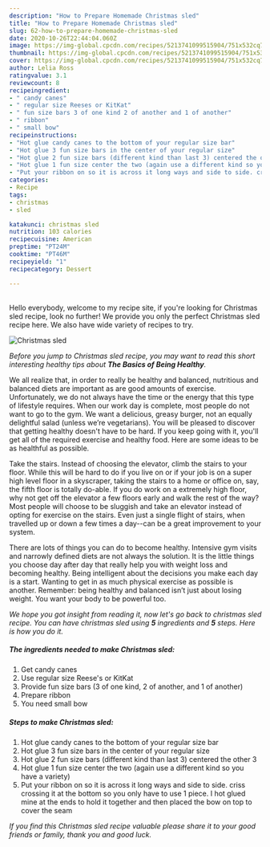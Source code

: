 ```yaml
---
description: "How to Prepare Homemade Christmas sled"
title: "How to Prepare Homemade Christmas sled"
slug: 62-how-to-prepare-homemade-christmas-sled
date: 2020-10-26T22:44:04.060Z
image: https://img-global.cpcdn.com/recipes/5213741099515904/751x532cq70/christmas-sled-recipe-main-photo.jpg
thumbnail: https://img-global.cpcdn.com/recipes/5213741099515904/751x532cq70/christmas-sled-recipe-main-photo.jpg
cover: https://img-global.cpcdn.com/recipes/5213741099515904/751x532cq70/christmas-sled-recipe-main-photo.jpg
author: Lelia Ross
ratingvalue: 3.1
reviewcount: 8
recipeingredient:
- " candy canes"
- " regular size Reeses or KitKat"
- " fun size bars 3 of one kind 2 of another and 1 of another"
- " ribbon"
- " small bow"
recipeinstructions:
- "Hot glue candy canes to the bottom of your regular size bar"
- "Hot glue 3 fun size bars in the center of your regular size"
- "Hot glue 2 fun size bars (different kind than last 3) centered the other 3"
- "Hot glue 1 fun size center the two (again use a different kind so you have a variety)"
- "Put your ribbon on so it is across it long ways and side to side. criss crossing it at the bottom so you only have to use 1 piece.  I hot glued mine at the ends to hold it together and then placed the bow on top to cover the seam"
categories:
- Recipe
tags:
- christmas
- sled

katakunci: christmas sled 
nutrition: 103 calories
recipecuisine: American
preptime: "PT24M"
cooktime: "PT46M"
recipeyield: "1"
recipecategory: Dessert

---
```

<br>
Hello everybody, welcome to my recipe site, if you're looking for Christmas sled recipe, look no further! We provide you only the perfect Christmas sled recipe here. We also have wide variety of recipes to try.
<br>


![Christmas sled](https://img-global.cpcdn.com/recipes/5213741099515904/751x532cq70/christmas-sled-recipe-main-photo.jpg)

<i>Before you jump to Christmas sled recipe, you may want to read this short interesting healthy tips about <strong>The Basics of Being Healthy</strong>.</i>

We all realize that, in order to really be healthy and balanced, nutritious and balanced diets are important as are good amounts of exercise. Unfortunately, we do not always have the time or the energy that this type of lifestyle requires. When our work day is complete, most people do not want to go to the gym. We want a delicious, greasy burger, not an equally delightful salad (unless we’re vegetarians). You will be pleased to discover that getting healthy doesn't have to be hard. If you keep going with it, you'll get all of the required exercise and healthy food. Here are some ideas to be as healthful as possible.

Take the stairs. Instead of choosing the elevator, climb the stairs to your floor. While this will be hard to do if you live on or if your job is on a super high level floor in a skyscraper, taking the stairs to a home or office on, say, the fifth floor is totally do-able. If you do work on a extremely high floor, why not get off the elevator a few floors early and walk the rest of the way? Most people will choose to be sluggish and take an elevator instead of opting for exercise on the stairs. Even just a single flight of stairs, when travelled up or down a few times a day--can be a great improvement to your system. 

There are lots of things you can do to become healthy. Intensive gym visits and narrowly defined diets are not always the solution. It is the little things you choose day after day that really help you with weight loss and becoming healthy. Being intelligent about the decisions you make each day is a start. Wanting to get in as much physical exercise as possible is another. Remember: being healthy and balanced isn’t just about losing weight. You want your body to be powerful too. 


<i>We hope you got insight from reading it, now let's go back to christmas sled recipe. You can have christmas sled using <strong>5</strong> ingredients and <strong>5</strong> steps. Here is how you do it.
</i>

##### The ingredients needed to make Christmas sled:

1. Get  candy canes
1. Use  regular size Reese&#39;s or KitKat
1. Provide  fun size bars (3 of one kind, 2 of another, and 1 of another)
1. Prepare  ribbon
1. You need  small bow


##### Steps to make Christmas sled:

1. Hot glue candy canes to the bottom of your regular size bar
1. Hot glue 3 fun size bars in the center of your regular size
1. Hot glue 2 fun size bars (different kind than last 3) centered the other 3
1. Hot glue 1 fun size center the two (again use a different kind so you have a variety)
1. Put your ribbon on so it is across it long ways and side to side. criss crossing it at the bottom so you only have to use 1 piece.  I hot glued mine at the ends to hold it together and then placed the bow on top to cover the seam


<i>If you find this Christmas sled recipe valuable please share it to your good friends or family, thank you and good luck.</i>
